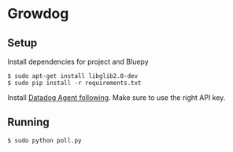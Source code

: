 # Growdog

## Setup

Install dependencies for project and Bluepy

    $ sudo apt-get install libglib2.0-dev
    $ sudo pip install -r requirements.txt

Install [Datadog Agent following](https://gist.github.com/kchenery/0012e098938f660e933cf84ce09d1b12). Make sure to use the right API key.

## Running

    $ sudo python poll.py

